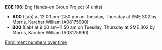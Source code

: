 **ECE 196**: Eng Hands-on Group Project (4 units)

- **A00** (Lab) at 12:00 pm–2:50 pm on Tuesday, Thursday at SME 302 by Morris, Karcher William (A08175990)
- **B00** (Lab) at 9:00 am–11:50 am on Tuesday, Thursday at SME 302 by Morris, Karcher William (A08175990)

[Enrollment numbers over time](./ECE196.tsv)
